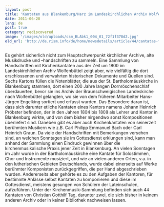```yaml
---
layout: post
title: 'Kantaten aus Blankenburg/Harz im Landeskirchlichen Archiv Wolfenbüttel'
date: 2011-06-28
lang: de
post: true
category: rediscovered
image: '/images/old/uploads/csm_BLAbk1_004_01_72f1f378d2.jpg'
old_url: 'http://de.rism.info/de/home/newsdetails/article/44/cantatas-from-blankenburg-harz-in-the-wolfenbuettel-regional-church-archives.html'
---
```


<!-- Wasserzeichen "Anker" -->

Es gehört sicherlich nicht zum Hauptschwerpunkt kirchlicher Archive, alte Musikdrucke und –handschriften zu sammeln. Eine Sammlung von Handschriften mit Kirchenkantaten aus der Zeit um 1800 im Landeskirchlichen Archiv Wolfenbüttel zeigt aber, wie vielfältig die dort erschlossenen und verwahrten historischen Dokumente und Quellen sind. Sechs Kartons füllen die Notenblätter, die aus der St. Bartholomäuskirche in Blankenburg stammen, dort einen 200 Jahre langen Dornröschenschlaf überdauerten, bevor sie ins Archiv der Braunschweigischen Landeskirche nach Wolfenbüttel gelangten, wo sie von dem früheren Mitarbeiter Hans-Jürgen Engelking sortiert und erfasst wurden. Das Besondere daran ist, dass sich darunter etliche Kantaten eines Kantors namens Johann Heinrich Pröbster befinden, der in den Jahren 1804 bis 1808 als Lehrer und Kantor in Blankenburg wirkte, und von dem bisher nirgendwo sonst Kompositionen überliefert sind. Daneben gibt es aber auch Kirchenkantaten von seinerzeit berühmten Musikern wie z.B. Carl Philipp Emmanuel Bach oder Carl Heinrich Graun. Da viele der Handschriften mit Bemerkungen versehen sind, an welchen Sonntagen sie im Gottesdienst erklungen sind, kann man anhand der Sammlung einen Eindruck gewinnen über die kirchenmusikalische Praxis jener Zeit in Blankenburg. An vielen Sonntagen im Jahr wurde in der Bartholomäuskirche eine Kantate für Solostimmen, Chor und Instrumente musiziert, und wie an vielen anderen Orten, v.a. in den lutherischen Gebieten Deutschlands, wurde dabei einerseits auf Werke berühmter Komponisten zurückgegriffen, die per Hand abgeschrieben wurden. Andererseits aber gehörte es zu den Aufgaben der Kantoren, für bestimmte Anlässe selbst Kantaten zu komponieren und diese im Gottesdienst, meistens gesungen von Schülern der Lateinschulen, aufzuführen. Unter der Kirchenmusik-Sammlung befinden sich auch 44 Kantaten von Christian Gotthilf Tag, darunter zwei, die sich bisher in keinem anderen Archiv oder in keiner Bibliothek nachweisen lassen.

